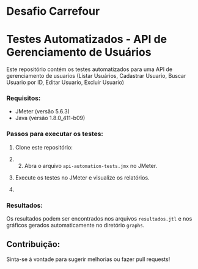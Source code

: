 # Desafio Carrefour #
# Testes Automatizados - API de Gerenciamento de Usuários #

Este repositório contém os testes automatizados para uma API de gerenciamento de usuarios (Listar Usuários, Cadastrar Usuario, Buscar Usuario por ID, Editar Usuario, Excluir Usuario)

### Requisitos:
- JMeter (versão 5.6.3)
- Java (versão 1.8.0_411-b09)

### Passos para executar os testes:
1. Clone este repositório:

2. 2. Abra o arquivo `api-automation-tests.jmx` no JMeter.
3. Execute os testes no JMeter e visualize os relatórios.
4. 

### Resultados:
Os resultados podem ser encontrados nos arquivos `resultados.jtl` e nos gráficos gerados automaticamente no diretório `graphs`.



## Contribuição:
Sinta-se à vontade para sugerir melhorias ou fazer pull requests!
